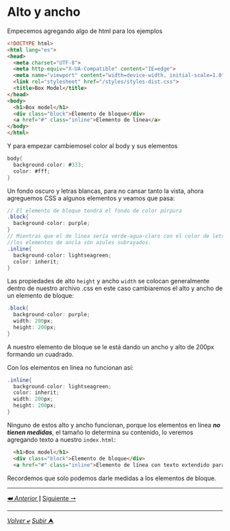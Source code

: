 # Alto y ancho

Empecemos agregando algo de html para los ejemplos

```html
<!DOCTYPE html>
<html lang="es">
<head>
  <meta charset="UTF-8">
  <meta http-equiv="X-UA-Compatible" content="IE=edge">
  <meta name="viewport" content="width=device-width, initial-scale=1.0">
  <link rel="stylesheet" href="/styles/styles-dist.css">
  <title>Box Model</title>
</head>
<body>
  <h1>Box model</h1>
  <div class="block">Elemento de bloque</div>
  <a href="#" class="inline">Elemento de línea</a>
</body>
</html>
```
Y para empezar cambiemosel color al body y sus elementos

```CS
body{
  background-color: #333;
  color: #fff;
}
```
Un fondo oscuro y letras blancas, para no cansar tanto la vista, ahora agreguemos CSS a algunos elementos y veamos que pasa:

```CS
// El elemento de bloque tendrá el fondo de color púrpura
.block{
  background-color: purple;
}
// Mientras que el de línea sería verde-agua-claro con el color de letras heredado, porque recoerdemos que el color de
//los elementos de ancla són azules subrayados.
.inline{
  background-color: lightseagreen;
  color: inherit;
}
```

Las propiedades de alto `height` y ancho `width` se colocan generalmente dentro de nuestro archivo .css en este caso cambiaremos el alto y ancho de un elemento de bloque:

```CS
.block{
  background-color: purple;
  width: 200px;
  height: 200px;
}
```

A nuestro elemento de bloque se le está dando un ancho y alto de 200px formando un cuadrado.

Con los elementos en linea no funcionan así:

```CS
.inline{
  background-color: lightseagreen;
  color: inherit;
  width: 200px;
  height: 200px;
}
```
Ninguno de estos alto y ancho funcionan, porque los elementos en línea ***no tienen medidas***, el tamaño lo determina su contenido, lo veremos agregando texto a nuestro `index.html`:

```HTML
  <h1>Box model</h1>
  <div class="block">Elemento de bloque</div>
  <a href="#" class="inline">Elemento de línea con texto extendido para ver el ejemplo de: los elementos en línea tienen medida por su contenido.</a>
```
Recordemos que solo podemos darle medidas a los elementos de bloque.

---

[**&#11176;** *Anterior* &#11007;](/teoria/teoriaBoxModel/04.1_erroresMargin.md "Margin Errors") 
[Siguiente **&#129042;**](/teoria/teoriaBoxModel/001_boxModel.md "Box Model")

---

[*Volver* **&ldca;**](/teoria/teoriaBasica/README.md "Menu principal") 
[*Subir* **&#11165;**](# "Ir al título")